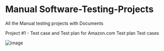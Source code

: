 # Manual Software-Testing-Projects
All the Manual testing projects with Documents


Project #1 - Test case and Test plan for Amazon.com
Test plan
Test cases

![image](https://github.com/user-attachments/assets/a0dba15b-af1b-4be3-b607-8bbfa4b6866e)
